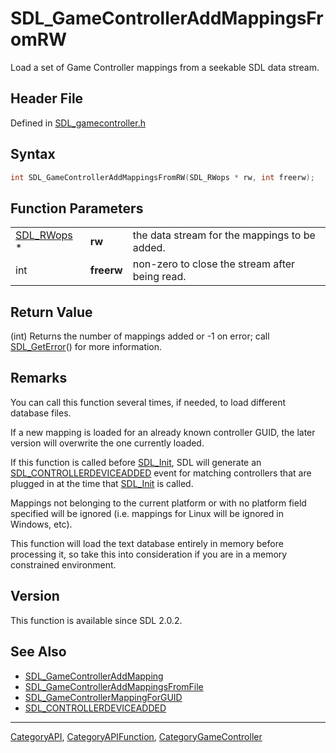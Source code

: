 # SDL_GameControllerAddMappingsFromRW

Load a set of Game Controller mappings from a seekable SDL data stream.

## Header File

Defined in [SDL_gamecontroller.h](https://github.com/libsdl-org/SDL/blob/SDL2/include/SDL_gamecontroller.h)

## Syntax

```c
int SDL_GameControllerAddMappingsFromRW(SDL_RWops * rw, int freerw);
```

## Function Parameters

|                          |            |                                                |
| ------------------------ | ---------- | ---------------------------------------------- |
| [SDL_RWops](SDL_RWops) * | **rw**     | the data stream for the mappings to be added.  |
| int                      | **freerw** | non-zero to close the stream after being read. |

## Return Value

(int) Returns the number of mappings added or -1 on error; call
[SDL_GetError](SDL_GetError)() for more information.

## Remarks

You can call this function several times, if needed, to load different
database files.

If a new mapping is loaded for an already known controller GUID, the later
version will overwrite the one currently loaded.

If this function is called before [SDL_Init](SDL_Init), SDL will generate
an [SDL_CONTROLLERDEVICEADDED](SDL_CONTROLLERDEVICEADDED) event for
matching controllers that are plugged in at the time that
[SDL_Init](SDL_Init) is called.

Mappings not belonging to the current platform or with no platform field
specified will be ignored (i.e. mappings for Linux will be ignored in
Windows, etc).

This function will load the text database entirely in memory before
processing it, so take this into consideration if you are in a memory
constrained environment.

## Version

This function is available since SDL 2.0.2.

## See Also

- [SDL_GameControllerAddMapping](SDL_GameControllerAddMapping)
- [SDL_GameControllerAddMappingsFromFile](SDL_GameControllerAddMappingsFromFile)
- [SDL_GameControllerMappingForGUID](SDL_GameControllerMappingForGUID)
- [SDL_CONTROLLERDEVICEADDED](SDL_CONTROLLERDEVICEADDED)






----
[CategoryAPI](CategoryAPI), [CategoryAPIFunction](CategoryAPIFunction), [CategoryGameController](CategoryGameController)

